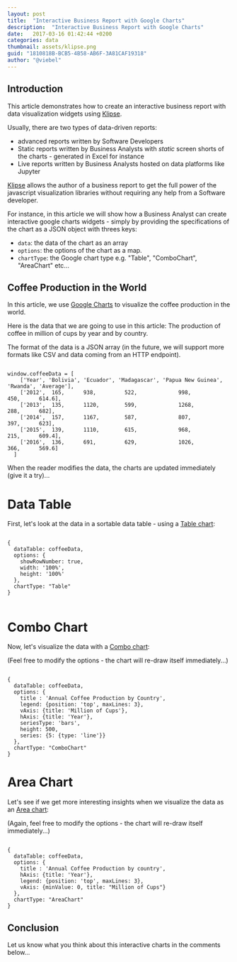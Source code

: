 ```yaml
---
layout: post
title:  "Interactive Business Report with Google Charts"
description:  "Interactive Business Report with Google Charts"
date:   2017-03-16 01:42:44 +0200
categories: data
thumbnail: assets/klipse.png
guid: "1810818B-BCB5-4B58-AB6F-3A81CAF19318"
author: "@viebel"
---
```


## Introduction

This article demonstrates how to create an interactive business report with data visualization widgets using [Klipse](https://github.com/viebel/klipse).

Usually, there are two types of data-driven reports:

- advanced reports written by Software Developers
- Static reports written by Business Analysts with *static* screen shorts of the charts - generated in Excel for instance
- Live reports written by Business Analysts hosted on data platforms like Jupyter


[Klipse](https://github.com/viebel/klipse) allows the author of a business report to get the full power of the javascript visualization libraries without requiring any help from a Software developer.

For instance, in this article we will show how a Business Analyst can create interactive google charts widgets - simply by providing the specifications of the chart as a JSON object with threes keys:

- `data`: the data of the chart as an array
- `options`: the options of the chart as a map.
- `chartType`: the Google chart type e.g. "Table", "ComboChart", "AreaChart" etc...



## Coffee Production in the World

In this article, we use [Google Charts](https://developers.google.com/chart/interactive/docs/) to visualize the coffee production in the world.

Here is the data that we are going to use in this article: The production of coffee in million of cups by year and by country.

The format of the data is a JSON array (in the future, we will support more formats like CSV and data coming from an HTTP endpoint).

<pre><code class="language-klipse-eval-js" data-async-code="true">
window.coffeeData = [
    ['Year', 'Bolivia', 'Ecuador', 'Madagascar', 'Papua New Guinea', 'Rwanda', 'Average'],
    ['2012',  165,      938,         522,             998,           450,      614.6],
    ['2013',  135,      1120,        599,             1268,          288,      682],
    ['2014',  157,      1167,        587,             807,           397,      623],
    ['2015',  139,      1110,        615,             968,           215,      609.4],
    ['2016',  136,      691,         629,             1026,          366,      569.6]
  ]
</code></pre>

When the reader modifies the data, the charts are updated immediately (give it a try)...

# Data Table

First, let's look at the data in a sortable data table - using a [Table chart](https://developers.google.com/chart/interactive/docs/gallery/table):


<pre><code class="language-google-chart" data-loop-msec="1000">
{
  dataTable: coffeeData,
  options: {
    showRowNumber: true,
    width: '100%', 
    height: '100%'
  },
  chartType: "Table"
}

</code></pre>

# Combo Chart

Now, let's visualize the data with a [Combo chart](https://developers.google.com/chart/interactive/docs/gallery/table):

(Feel free to modify the options - the chart will re-draw itself immediately...)

<pre><code class="language-google-chart" data-loop-msec="1000">
{
  dataTable: coffeeData,
  options: {
    title : 'Annual Coffee Production by Country',
    legend: {position: 'top', maxLines: 3},	
    vAxis: {title: 'Million of Cups'},
    hAxis: {title: 'Year'},
    seriesType: 'bars',
	height: 500,
    series: {5: {type: 'line'}}
  },
  chartType: "ComboChart"
}
</code></pre>


# Area Chart

Let's see if we get more interesting insights when we visualize the data as an [Area chart](https://developers.google.com/chart/interactive/docs/gallery/areachart):

(Again, feel free to modify the options - the chart will re-draw itself immediately...)


<pre><code class="language-google-chart" data-loop-msec="1000">
{
  dataTable: coffeeData,
  options: {
    title : 'Annual Coffee Production by country',
    hAxis: {title: 'Year'},
    legend: {position: 'top', maxLines: 3},
    vAxis: {minValue: 0, title: "Million of Cups"}
  },
  chartType: "AreaChart"
}
</code></pre>

## Conclusion

Let us know what you think about this interactive charts in the comments below...

